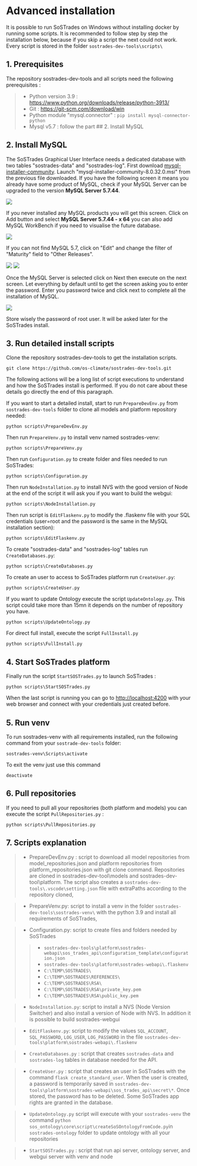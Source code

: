 # Advanced installation

It is possible to run SoSTrades on Windows without installing docker by running some scripts. It is recommended to follow step by step the installation below, because if you skip a script the next could not work. Every script is stored in the folder `sostrades-dev-tools\scripts\`

## 1. Prerequisites

The repository sostrades-dev-tools and all scripts need the following prerequisites :
> - Python version 3.9 : https://www.python.org/downloads/release/python-3913/
> - Git : https://git-scm.com/download/win
> - Python module "mysql.connector" : `pip install mysql-connector-python`
> - Mysql v5.7 : follow the part ## 2. Install MySQL

## 2. Install MySQL

The SoSTrades Graphical User Interface needs a dedicated database with two tables "sostrades-data" and "sostrades-log".
First download [mysql-installer-community](https://dev.mysql.com/get/archives/mysql-installer/mysql-installer-community-8.0.32.0.msi).
Launch "mysql-installer-community-8.0.32.0.msi" from the previous file downloaded. If you have the following screen it means you already have some product of MySQL, check if your MySQL Server can be upgraded to the version **MySQL Server 5.7.44**.

![](images/Mysql_Cancel.png)

If you never installed any MySQL products you will get this screen. Click on Add button and select **MySQL Server 5.7.44 - x 64** you can also add MySQL WorkBench if you need to visualise the future database.

![](images/Mysql_add.png)

If you can not find MySQL 5.7, click on "Edit" and change the filter of "Maturity" field to "Other Releases".

![](images/Mysql_filter.png)
![](images/Mysql_5.7.png)

Once the MySQL Server is selected click on Next then execute on the next screen. Let everything by default until to get the screen asking you to enter the password. Enter you password twice and click next to complete all the installation of MySQL.

![](images/Mysql_credential.png)

Store wisely the password of root user. It will be asked later for the SoSTrades install.

## 3. Run detailed install scripts

Clone the repository sostrades-dev-tools to get the installation scripts.

```
git clone https://github.com/os-climate/sostrades-dev-tools.git
```
The following actions will be a long list of script executions to understand and how the SoSTrades install is performed. If you do not care about these details go directly the end of this paragraph.  


If you want to start a detailed install, start to run `PrepareDevEnv.py` from `sostrades-dev-tools` folder to clone all models and platform repository needed:

```
python scripts\PrepareDevEnv.py
```

Then run `PrepareVenv.py` to install venv named sostrades-venv:

```
python scripts\PrepareVenv.py
```

Then run `Configuration.py` to create folder and files needed to run SoSTrades:

```
python scripts\Configuration.py
```

Then run `NodeInstallation.py` to install NVS with the good version of Node at the end of the script it will ask you if you want to build the webgui:

```
python scripts\NodeInstallation.py 
```

Then run script is `EditFlaskenv.py` to modify the .flaskenv file with your SQL credentials (user=root and the password is the same in the MySQL installation section):

```
python scripts\EditFlaskenv.py
```

To create "sostrades-data" and "sostrades-log" tables run `CreateDatabases.py`:

```
python scripts\CreateDatabases.py
```

To create an user to access to SoSTrades platform run `CreateUser.py`:

```
python scripts\CreateUser.py
```

If you want to update Ontology execute the script `UpdateOntology.py`. This script could take more than 15mn it depends on the number of repository you have.

```
python scripts\UpdateOntology.py
```

For direct full install, execute the script `FullInstall.py`
```
python scripts\FullInstall.py
```

## 4. Start SoSTrades platform 

Finally run the script `StartSOSTrades.py` to launch SoSTrades :

```
python scripts\StartSOSTrades.py
```

When the last script is running you can go to [http://localhost:4200](http://localhost:4200) with your web browser and connect with your credentials just created before.

## 5. Run venv

To run sostrades-venv with all requirements installed, run the following command from your `sostrade-dev-tools` folder:

```
sostrades-venv\Scripts\activate
```

To exit the venv just use this command

```
deactivate
```

## 6. Pull repositories

If you need to pull all your repositories (both platform and models) you can execute the script `PullRepositories.py` : 

```
python scripts\PullRepositories.py
```
## 7. Scripts explanation
> - PrepareDevEnv.py : script to download all model repositories from model_repositories.json and platform repositories from platform_repositories.json with git clone command. Repositories are cloned in sostrades-dev-tool\models and sostrades-dev-tool\platform. The script also creates a `sostrades-dev-tools\.vscode\setting.json` file with extraPaths according to the repository cloned,

> - PrepareVenv.py: script to install a venv in the folder `sostrades-dev-tools\sostrades-venv\` with the python 3.9 and install all requirements of SoSTrades,

> - Configuration.py: script to create files and folders needed by SoSTrades
>> - `sostrades-dev-tools\platform\sostrades-webapi\sos_trades_api\configuration_template\configuration.json`
>> - `sostrades-dev-tools\platform\sostrades-webapi\.flaskenv`
>> - `C:\TEMP\SOSTRADES\`
>> - `C:\TEMP\SOSTRADES\REFERENCES\`
>> - `C:\TEMP\SOSTRADES\RSA\`
>> - `C:\TEMP\SOSTRADES\RSA\private_key.pem`
>> - `C:\TEMP\SOSTRADES\RSA\public_key.pem`

> - `NodeInstallation.py`: script to install a NVS (Node Version Switcher) and also install a version of Node with NVS. In addition it is possible to build sostrades-webgui

> - `EditFlaskenv.py`: script to modify the values `SQL_ACCOUNT`, `SQL_PASSWORD`, `LOG_USER`, `LOG_PASSWORD` in the file `sostrades-dev-tools\platform\sostrades-webapi\.flaskenv`

> - `CreateDatabases.py` : script that creates `sostrades-data` and `sostrades-log` tables in database needed for the API.

> - `CreateUser.py` : script that creates an user in SoSTrades with the command `flask create_standard_user`. When the user is created, a password is temporarily saved in `sostrades-dev-tools\platform\sostrades-webapi\sos_trades_api\secret\*`. Once stored, the password has to be deleted. Some SoSTrades app rights are granted in the database.

> - `UpdateOntology.py` script will execute with your `sostrades-venv` the command `python sos_ontology\core\script\createSoSOntologyFromCode.py`in `sostrades-ontology` folder to update ontology with all your repositories

> - `StartSOSTrades.py` : script that run api server, ontology server, and webgui server with venv and node